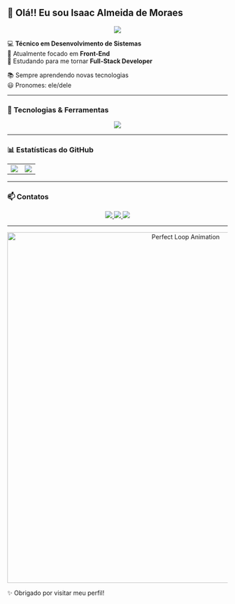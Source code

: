 ## 👋 Olá!! Eu sou Isaac Almeida de Moraes  
<p align="center">
  <a href="https://git.io/typing-svg">
    <img src="https://readme-typing-svg.demolab.com?font=Fira+Code&weight=500&pause=600&color=811632&center=true&vCenter=true&width=500&lines=Seja+bem-vindo+;Eu+me+chamo+Kaua+Marques;Desenvolvedor+Front-End+;Apaixonado+por+tecnologia+e+inovacao.">
  </a>
</p>

💻 **Técnico em Desenvolvimento de Sistemas**  
🎯 Atualmente focado em **Front-End**  
🌱 Estudando para me tornar **Full-Stack Developer**  

📚 Sempre aprendendo novas tecnologias  
😃 Pronomes: ele/dele  

---

### 🚀 Tecnologias & Ferramentas

<div align="center">
  <img src="https://skillicons.dev/icons?i=html,css,js,react,nodejs,express,bootstrap,mysql,figma,vscode" />
</div>

---

### 📊 Estatísticas do GitHub

<div align="center">

<table>
  <tr>
    <td>
      <picture>
        <source
          srcset="https://github-readme-stats.vercel.app/api?username=zack427&show_icons=true&theme=dark"
          media="(prefers-color-scheme: dark)"
        />
        <source
          srcset="https://github-readme-stats.vercel.app/api?username=zack427&show_icons=true"
          media="(prefers-color-scheme: light), (prefers-color-scheme: no-preference)"
        />
        <img src="https://github-readme-stats.vercel.app/api?username=zack427&show_icons=true&theme=dark" />
      </picture>
    </td>
    <td>
      <picture>
        <source
          srcset="https://github-readme-stats.vercel.app/api/top-langs/?username=zack427&layout=compact&theme=dark"
          media="(prefers-color-scheme: dark)"
        />
        <source
          srcset="https://github-readme-stats.vercel.app/api/top-langs/?username=zack427&layout=compact"
          media="(prefers-color-scheme: light), (prefers-color-scheme: no-preference)"
        />
        <img src="https://github-readme-stats.vercel.app/api/top-langs/?username=zack427&layout=compact&theme=dark" />
      </picture>
    </td>
  </tr>
</table>

</div>

---

### 📫 Contatos

<div align="center">

  <a href="mailto:isaacmoraes1977@gmail.com" target="_blank">
    <img src="https://img.shields.io/badge/Gmail-D14836?style=for-the-badge&logo=gmail&logoColor=white" />
  </a>
  <a href="https://www.instagram.com/zack_moraes08/" target="_blank">
    <img src="https://img.shields.io/badge/Instagram-E4405F?style=for-the-badge&logo=instagram&logoColor=white" />
  </a>
  <a href="https://wa.me/5511985527455" target="_blank">
    <img src="https://img.shields.io/badge/WhatsApp-25D366?style=for-the-badge&logo=whatsapp&logoColor=white" />
  </a>

</div>


---


<p align="center">
  <img src="https://user-images.githubusercontent.com/74038190/225813708-98b745f2-7d22-48cf-9150-083f1b00d6c9.gif" width="800" alt="Perfect Loop Animation">
</p>

✨ Obrigado por visitar meu perfil!  
